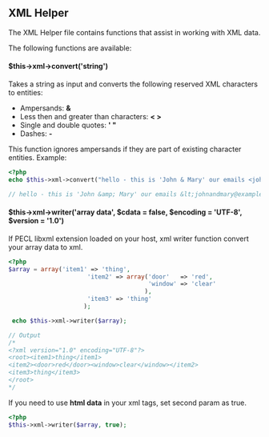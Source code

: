## XML Helper

The XML Helper file contains functions that assist in working with XML data.


The following functions are available:

#### $this->xml->convert('string')

Takes a string as input and converts the following reserved XML characters to entities:

* Ampersands: <b>&</b>
* Less then and greater than characters: <b>< ></b>
* Single and double quotes: <b>'  "</b>
* Dashes: <b>-</b>

This function ignores ampersands if they are part of existing character entities. Example:

```php
<?php
echo $this->xml->convert("hello - this is 'John & Mary' our emails <johnandmary@example.com> Blabla");

// hello - this is 'John &amp; Mary' our emails &lt;johnandmary@example.com&gt;
```

#### $this->xml->writer('array data', $cdata = false, $encoding = 'UTF-8', $version = '1.0')

If PECL libxml extension loaded on your host, xml writer function convert your array data to xml.

```php
<?php
$array = array('item1' => 'thing',
                      'item2' => array('door'   => 'red',
                                       'window' => 'clear'
                                      ),
                      'item3' => 'thing'
                     );    

 echo $this->xml->writer($array);

// Output
/*
<?xml version="1.0" encoding="UTF-8"?>
<root><item1>thing</item1>
<item2><door>red</door><window>clear</window></item2>
<item3>thing</item3>
</root>
*/
```

If you need to use **html data** in your xml tags, set second param as true.

```php
<?php
$this->xml->writer($array, true);
```